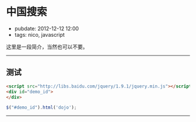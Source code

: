 # 中国搜索

- pubdate: 2012-12-12 12:00
- tags: nico, javascript

这里是一段简介，当然也可以不要。

----------------

## 测试

````html
<script src="http://libs.baidu.com/jquery/1.9.1/jquery.min.js"></script>
<div id="demo_id">
</div>
````

````javascript
$("#demo_id").html('dojo');
````

----------------